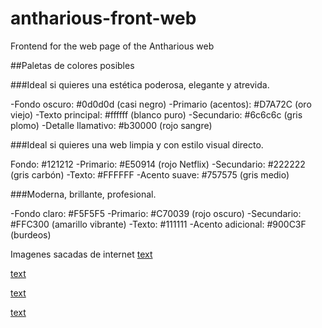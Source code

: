 # antharious-front-web
Frontend for the web page of the Antharious web


##Paletas de colores posibles

###Ideal si quieres una estética poderosa, elegante y atrevida.

-Fondo oscuro: #0d0d0d (casi negro)
-Primario (acentos): #D7A72C (oro viejo)
-Texto principal: #ffffff (blanco puro)
-Secundario: #6c6c6c (gris plomo)
-Detalle llamativo: #b30000 (rojo sangre)

###Ideal si quieres una web limpia y con estilo visual directo.

Fondo: #121212
-Primario: #E50914 (rojo Netflix)
-Secundario: #222222 (gris carbón)
-Texto: #FFFFFF
-Acento suave: #757575 (gris medio)

###Moderna, brillante, profesional.

-Fondo claro: #F5F5F5
-Primario: #C70039 (rojo oscuro)
-Secundario: #FFC300 (amarillo vibrante)
-Texto: #111111
-Acento adicional: #900C3F (burdeos)

Imagenes sacadas de internet
[text](https://www.freepik.es/foto-gratis/interior-estilo-grunge-suelo-placa-metalica_918268.htm#fromView=keyword&page=1&position=19&uuid=ac548804-92f0-4bb1-902c-79d3f28bf7d1&query=Fondos+Rock)

[text](https://www.freepik.es/vector-gratis/patron-costuras-grunge-calaveras_8083820.htm#fromView=keyword&page=1&position=1&uuid=ac548804-92f0-4bb1-902c-79d3f28bf7d1&query=Fondos+Rock)

[text](https://www.freepik.es/foto-gratis/fondo-metal-grunge-textura-angustiada-roja_5493171.htm#fromView=keyword&page=1&position=43&uuid=ac548804-92f0-4bb1-902c-79d3f28bf7d1&query=Fondos+Rock)

[text](https://www.freepik.es/vector-gratis/fondo-niebla-dinamico-realista_18777691.htm#fromView=search&page=1&position=0&uuid=a94806fe-30b7-4deb-a643-47613c223448&query=Fondos+concierto+horizontal)